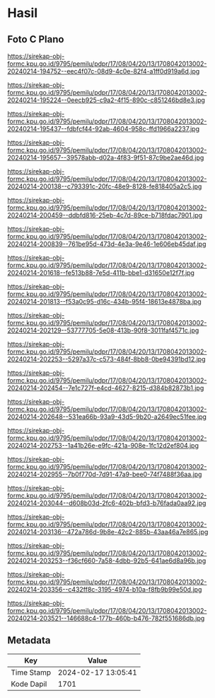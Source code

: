 # Hasil

## Foto C Plano

https://sirekap-obj-formc.kpu.go.id/9795/pemilu/pdpr/17/08/04/20/13/1708042013002-20240214-194752--eec4f07c-08d9-4c0e-82f4-a1ff0d919a6d.jpg

https://sirekap-obj-formc.kpu.go.id/9795/pemilu/pdpr/17/08/04/20/13/1708042013002-20240214-195224--0eecb925-c9a2-4f15-890c-c851246bd8e3.jpg

https://sirekap-obj-formc.kpu.go.id/9795/pemilu/pdpr/17/08/04/20/13/1708042013002-20240214-195437--fdbfcf44-92ab-4604-958c-ffd1966a2237.jpg

https://sirekap-obj-formc.kpu.go.id/9795/pemilu/pdpr/17/08/04/20/13/1708042013002-20240214-195657--39578abb-d02a-4f83-9f51-87c9be2ae46d.jpg

https://sirekap-obj-formc.kpu.go.id/9795/pemilu/pdpr/17/08/04/20/13/1708042013002-20240214-200138--c793391c-20fc-48e9-8128-fe818405a2c5.jpg

https://sirekap-obj-formc.kpu.go.id/9795/pemilu/pdpr/17/08/04/20/13/1708042013002-20240214-200459--ddbfd816-25eb-4c7d-89ce-b718fdac7901.jpg

https://sirekap-obj-formc.kpu.go.id/9795/pemilu/pdpr/17/08/04/20/13/1708042013002-20240214-200839--761be95d-473d-4e3a-9e46-1e606eb45daf.jpg

https://sirekap-obj-formc.kpu.go.id/9795/pemilu/pdpr/17/08/04/20/13/1708042013002-20240214-201618--fe513b88-7e5d-411b-bbe1-d31650e12f7f.jpg

https://sirekap-obj-formc.kpu.go.id/9795/pemilu/pdpr/17/08/04/20/13/1708042013002-20240214-201813--f53a0c95-d16c-434b-95f4-18613e4878ba.jpg

https://sirekap-obj-formc.kpu.go.id/9795/pemilu/pdpr/17/08/04/20/13/1708042013002-20240214-202129--53777705-5e08-413b-90f8-3011faf4571c.jpg

https://sirekap-obj-formc.kpu.go.id/9795/pemilu/pdpr/17/08/04/20/13/1708042013002-20240214-202253--5297a37c-c573-484f-8bb8-0be94391bd12.jpg

https://sirekap-obj-formc.kpu.go.id/9795/pemilu/pdpr/17/08/04/20/13/1708042013002-20240214-202454--7e1c727f-e4cd-4627-8215-d384b82873b1.jpg

https://sirekap-obj-formc.kpu.go.id/9795/pemilu/pdpr/17/08/04/20/13/1708042013002-20240214-202648--531ea66b-93a9-43d5-9b20-a2649ec51fee.jpg

https://sirekap-obj-formc.kpu.go.id/9795/pemilu/pdpr/17/08/04/20/13/1708042013002-20240214-202753--1a41b26e-e9fc-421a-908e-1fc12d2ef804.jpg

https://sirekap-obj-formc.kpu.go.id/9795/pemilu/pdpr/17/08/04/20/13/1708042013002-20240214-202955--7b0f770d-7d91-47a9-bee0-74f7488f36aa.jpg

https://sirekap-obj-formc.kpu.go.id/9795/pemilu/pdpr/17/08/04/20/13/1708042013002-20240214-203044--d608b03d-2fc6-402b-bfd3-b76fada0aa92.jpg

https://sirekap-obj-formc.kpu.go.id/9795/pemilu/pdpr/17/08/04/20/13/1708042013002-20240214-203136--472a786d-9b8e-42c2-885b-43aa46a7e865.jpg

https://sirekap-obj-formc.kpu.go.id/9795/pemilu/pdpr/17/08/04/20/13/1708042013002-20240214-203253--f36cf660-7a58-4dbb-92b5-641ae6d8a96b.jpg

https://sirekap-obj-formc.kpu.go.id/9795/pemilu/pdpr/17/08/04/20/13/1708042013002-20240214-203356--c432ff8c-3195-4974-b10a-f8fb9b99e50d.jpg

https://sirekap-obj-formc.kpu.go.id/9795/pemilu/pdpr/17/08/04/20/13/1708042013002-20240214-203521--146688c4-177b-460b-b476-782f551686db.jpg


## Metadata

| Key        | Value               |
| ---------- | ------------------- |
| Time Stamp | 2024-02-17 13:05:41 |
| Kode Dapil | 1701                |



